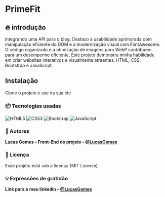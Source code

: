 # PrimeFit

## 🔥 introdução
integrando uma API para o blog. Destaco a usabilidade aprimorada com manipulação eficiente do DOM e a modernização visual com FontAwesome. O código organizado e a otimização de imagens para WebP contribuem para um desempenho eficiente. Este projeto demonstra minha habilidade em criar websites interativos e visualmente atraentes. HTML, CSS, Bootstrap e JavaScript.

## Instalação
Clone o projeto e use na sua ide

### 📦 Tecnologias usadas
![HTML5](https://img.shields.io/badge/html5-%23E34F26.svg?style=for-the-badge&logo=html5&logoColor=white) ![CSS3](https://img.shields.io/badge/css3-%231572B6.svg?style=for-the-badge&logo=css3&logoColor=white) ![Bootstrap](https://img.shields.io/badge/bootstrap-%238511FA.svg?style=for-the-badge&logo=bootstrap&logoColor=white) ![JavaScript](https://img.shields.io/badge/javascript-%23323330.svg?style=for-the-badge&logo=javascript&logoColor=%23F7DF1E) 

### 👷 Autores

**Lucas Gomes - Front-End do projeto - [@LucasGomes](https://github.com/lucasgomesdacruz)**

### 📄 Licença
Esse projeto está sob a licença (MIT License)

### 💡 Expressões de gratidão
**Link para o meu linkedin - [@LucasGomes](https://www.linkedin.com/in/lucaass1997)**

